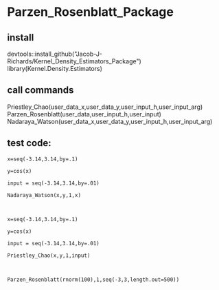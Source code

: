 # Parzen_Rosenblatt_Package

## install 
devtools::install_github("Jacob-J-Richards/Kernel_Density_Estimators_Package")
library(Kernel.Density.Estimators)

## call commands 
Priestley_Chao(user_data_x,user_data_y,user_input_h,user_input_arg)
Parzen_Rosenblatt(user_data,user_input_h,user_input)
Nadaraya_Watson(user_data_x,user_data_y,user_input_h,user_input_arg)


## test code:

    
    x=seq(-3.14,3.14,by=.1)
    
    y=cos(x)
    
    input = seq(-3.14,3.14,by=.01)
    
    Nadaraya_Watson(x,y,1,x)
  
      
    
    x=seq(-3.14,3.14,by=.1)
    
    y=cos(x)
    
    input = seq(-3.14,3.14,by=.01)
    
    Priestley_Chao(x,y,1,input)
    
        
    
    Parzen_Rosenblatt(rnorm(100),1,seq(-3,3,length.out=500)) 
    

